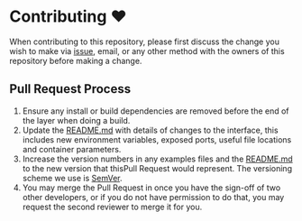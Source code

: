 # Contributing :heart:

When contributing to this repository, please first discuss the change you wish
to make via [issue], email, or any other method with the owners of this
repository before making a change. 

## Pull Request Process

1. Ensure any install or build dependencies are removed before the end of the
   layer when doing a build.
2. Update the [README.md] with details of changes to the interface, this
   includes new environment variables, exposed ports, useful file locations and
   container parameters.
3. Increase the version numbers in any examples files and the [README.md] to the
   new version that thisPull Request would represent. The versioning scheme we
   use is [SemVer](http://semver.org/).
4. You may merge the Pull Request in once you have the sign-off of two other
   developers, or if you do not have permission to do that, you may request the
   second reviewer to merge it for you.

[README.md]: https://github.com/epfl-idevelop/wpforms-epfl-payonline/blob/master/README.md
[issue]: https://github.com/epfl-idevelop/wpforms-epfl-payonline/issues